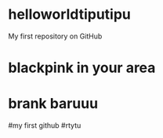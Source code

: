# helloworldtiputipu
My first repository on GitHub
# blackpink in your area
# brank baruuu
#my first github
#rtytu
